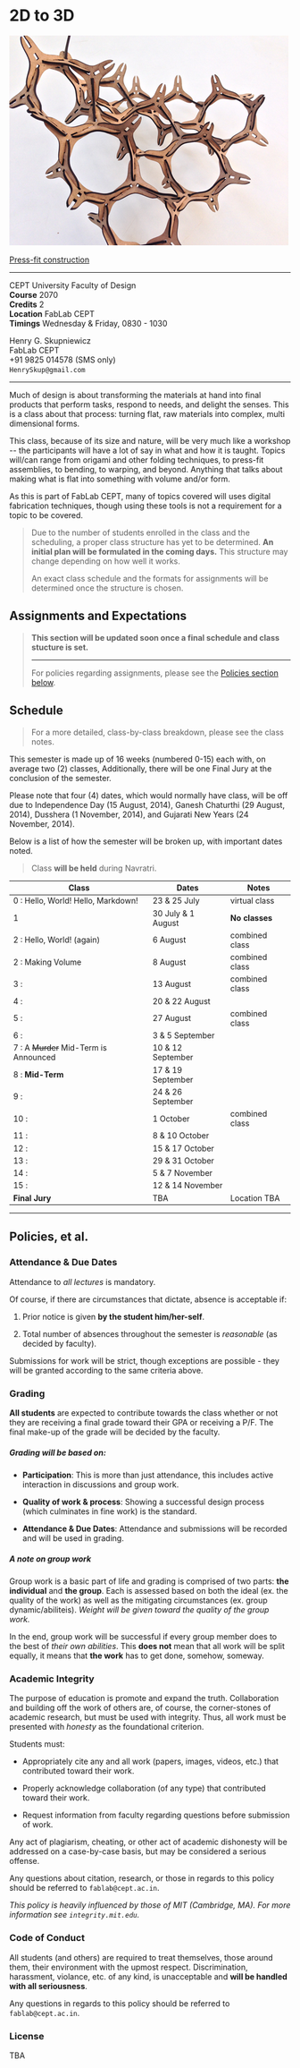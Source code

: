 # 2D to 3D

![press-fit](PressFit_srf.png)  

[Press-fit construction](http://fabacademy.org/archives/2014/students/skupniewicz.henry/week02.html)

---

CEPT University Faculty of Design  
**Course** 2070  
**Credits** 2  
**Location** FabLab CEPT  
**Timings** Wednesday & Friday, 0830 - 1030  

Henry G. Skupniewicz  
FabLab CEPT  
+91 9825 014578 (SMS only)  
`HenrySkup@gmail.com`  

---

Much of design is about transforming the materials at hand into final products that perform tasks, respond to needs, and delight the senses. This is a class about that process: turning flat, raw materials into complex, multi dimensional forms.

This class, because of its size and nature, will be very much like a workshop -- the participants will have a lot of say in what and how it is taught.  Topics will/can range from origami and other folding techniques, to press-fit assemblies, to bending, to warping, and beyond.  Anything that talks about making what is flat into something with volume and/or form.

As this is part of FabLab CEPT, many of topics covered will uses digital fabrication techniques, though using these tools is not a requirement for a topic to be covered.

> Due to the number of students enrolled in the class and the scheduling, a proper class structure has yet to be determined.  **An initial plan will be formulated in the coming days.**  This structure may change depending on how well it works.
>
> An exact class schedule and the formats for assignments will be determined once the structure is chosen.

## Assignments and Expectations

> **This section will be updated soon once a final schedule and class stucture is set.**
>
> ---
>
> For policies regarding assignments, please see the [Policies section below](#policies).


## Schedule

> For a more detailed, class-by-class breakdown, please see the class notes.

This semester is made up of 16 weeks (numbered 0-15) each with, on average two (2) classes, Additionally, there will be one Final Jury at the conclusion of the semester.  

Please note that four (4) dates, which would normally have class, will be off due to Independence Day (15 August, 2014), Ganesh Chaturthi (29 August, 2014), Dusshera (1 November, 2014), and Gujarati New Years (24 November, 2014).  

Below is a list of how the semester will be broken up, with important dates noted.

> Class **will be held** during Navratri.

| Class                                 | Dates              | Notes          |
|---------------------------------------|--------------------|----------------|
| 0 : Hello, World!  Hello, Markdown!   | 23 & 25 July       | virtual class  |
| 1                                     | 30 July & 1 August | **No classes** |
| 2 : Hello, World! (again)             | 6 August           | combined class |
| 2 : Making Volume                     | 8 August           | combined class |
| 3 :                                   | 13 August          | combined class |
| 4 :                                   | 20 & 22 August     |                |
| 5 :                                   | 27 August          | combined class |
| 6 :                                   | 3 & 5 September    |                |
| 7 : A ~~Murder~~ Mid-Term is Announced | 10 & 12 September |                |
| 8 : **Mid-Term**                      | 17 & 19 September  |                |
| 9 :                                   | 24 & 26 September  |                |
| 10 :                                  | 1 October          | combined class |
| 11 :                                  | 8 & 10 October     |                |
| 12 :                                  | 15 & 17 October    |                |
| 13 :                                  | 29 & 31 October    |                |
| 14 :                                  | 5 & 7 November     |                |
| 15 :                                  | 12 & 14 November   |                |
| **Final Jury**                        | TBA                | Location TBA   |

---

## Policies, et al.

### Attendance & Due Dates

Attendance to *all lectures* is mandatory.  

Of course, if there are circumstances that dictate, absence is acceptable if:

1. Prior notice is given **by the student him/her-self**.

2. Total number of absences throughout the semester is *reasonable* (as decided by faculty).

Submissions for work will be strict, though exceptions are possible - they will be granted according to the same criteria above.

### Grading

**All students** are expected to contribute towards the class whether or not they are receiving a final grade toward their GPA or receiving a P/F.  The final make-up of the grade will be decided by the faculty.

##### Grading will be based on:

* **Participation**: This is more than just attendance, this includes active interaction in discussions and group work.

* **Quality of work & process**: Showing a successful design process (which culminates in fine work) is the standard.

* **Attendance & Due Dates**: Attendance and submissions will be recorded and will be used in grading.

##### A note on group work

Group work is a basic part of life and grading is comprised of two parts: **the individual** and **the group**.  Each is assessed based on both the ideal (ex. the quality of the work) as well as the mitigating circumstances (ex. group dynamic/abiliteis).  *Weight will be given toward the quality of the group work.*

In the end, group work will be successful if every group member does to the best of *their own abilities*.  This **does not** mean that all work will be split equally, it means that **the work** has to get done, somehow, someway.

### Academic Integrity

The purpose of education is promote and expand the truth.  Collaboration and building off the work of others are, of course, the corner-stones of academic research, but must be used with integrity.  Thus, all work must be presented with *honesty* as the foundational criterion.

Students must:

* Appropriately cite any and all work (papers, images, videos, etc.) that contributed toward their work.

* Properly acknowledge collaboration (of any type) that contributed toward their work.

* Request information from faculty regarding questions before submission of work.

Any act of plagiarism, cheating, or other act of academic dishonesty will be addressed on a case-by-case basis, but may be considered a serious offense.

Any questions about citation, research, or those in regards to this policy should be referred to ```fablab@cept.ac.in```.

*This policy is heavily influenced by those of MIT (Cambridge, MA).  For more information see ```integrity.mit.edu```.*

### Code of Conduct

All students (and others) are required to treat themselves, those around them, their environment with the upmost respect.  Discrimination, harassment, violance, etc. of any kind, is unacceptable and **will be handled with all seriousness**.  

Any questions in regards to this policy should be referred to ```fablab@cept.ac.in```.

### License  

TBA
